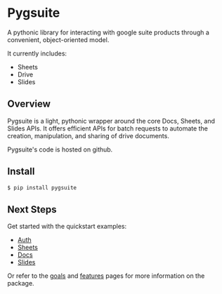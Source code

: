 # Pygsuite

A pythonic library for interacting with google suite products through a convenient,
object-oriented model.  

It currently includes:

- Sheets
- Drive
- Slides

## Overview

Pygsuite is a light, pythonic wrapper around the core Docs, Sheets,
and Slides APIs. It offers efficient APIs for batch requests to 
automate the creation, manipulation, and sharing of drive documents.

Pygsuite's code is hosted on github.

## Install

```bash
$ pip install pygsuite
```

## Next Steps

Get started with the quickstart examples:
- [Auth](./quickstart/auth.md)
- [Sheets](./quickstart/sheets.md)
- [Docs](./quickstart/docs.md)
- [Slides](./quickstart/slides.md)

Or refer to the [goals](./goals.md) and [features](./features.md) pages
for more information on the package. 
